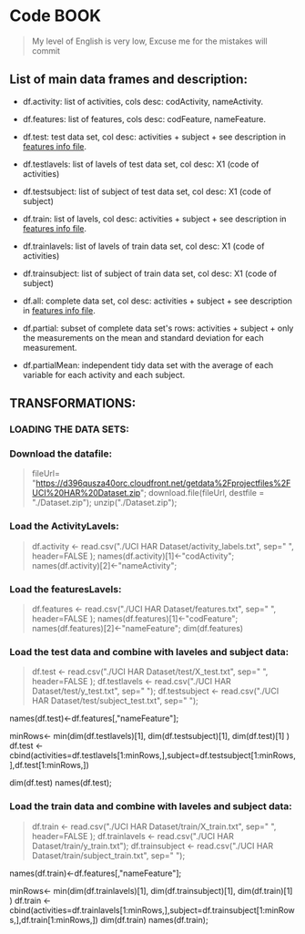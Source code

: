 
# Code BOOK

> My level of English is very low, Excuse me for the mistakes will commit

## List of main data frames and description:
* df.activity: list of activities, cols desc: codActivity, nameActivity.
* df.features: list of features, cols desc: codFeature, nameFeature.

* df.test: test data set, col desc: activities + subject + see description in [features info file](https://github.com/lanthano-es/Getting-Cleanning.git/FeaturesInfoFile.txt). 
* df.testlavels:  list of lavels of test data set, col desc: X1  (code of activities)
* df.testsubject: list of subject of test data set, col desc: X1 (code of subject)

* df.train: list of lavels, col desc: activities + subject + see description in [features info file](https://github.com/lanthano-es/Getting-Cleanning.git/FeaturesInfoFile.txt). 
* df.trainlavels: list of lavels of train data set, col desc: X1  (code of activities)
* df.trainsubject: list of subject of train data set, col desc: X1  (code of subject)

* df.all: complete data set, col desc: activities + subject + see description in [features info file](https://github.com/lanthano-es/Getting-Cleanning.git/FeaturesInfoFile.txt). 

* df.partial: subset of complete data set's rows: activities + subject + only the measurements on the mean and standard deviation for each measurement.

* df.partialMean: independent tidy data set with the average of each variable for each activity and each subject.

## TRANSFORMATIONS:

### LOADING THE DATA SETS:

### Download the datafile:
> fileUrl= "https://d396qusza40orc.cloudfront.net/getdata%2Fprojectfiles%2FUCI%20HAR%20Dataset.zip";
download.file(fileUrl, destfile = "./Dataset.zip");
unzip("./Dataset.zip");

### Load the ActivityLavels:
> df.activity <- read.csv("./UCI HAR Dataset/activity_labels.txt", sep=" ", header=FALSE );
names(df.activity)[1]<-"codActivity";
names(df.activity)[2]<-"nameActivity";

### Load the featuresLavels:
>df.features <- read.csv("./UCI HAR Dataset/features.txt", sep=" ", header=FALSE );
names(df.features)[1]<-"codFeature";
names(df.features)[2]<-"nameFeature";
dim(df.features)

### Load the test data and combine with laveles and subject data:
>df.test <- read.csv("./UCI HAR Dataset/test/X_test.txt", sep=" ", header=FALSE );
df.testlavels <- read.csv("./UCI HAR Dataset/test/y_test.txt", sep=" ");
df.testsubject <- read.csv("./UCI HAR Dataset/test/subject_test.txt", sep=" ");

names(df.test)<-df.features[,"nameFeature"];

minRows<- min(dim(df.testlavels)[1], dim(df.testsubject)[1], dim(df.test)[1] )
df.test <- cbind(activities=df.testlavels[1:minRows,],subject=df.testsubject[1:minRows,],df.test[1:minRows,])

dim(df.test)
names(df.test);

### Load the train data and combine with laveles and subject data:
> df.train <- read.csv("./UCI HAR Dataset/train/X_train.txt", sep=" ", header=FALSE );
df.trainlavels <- read.csv("./UCI HAR Dataset/train/y_train.txt");
df.trainsubject <- read.csv("./UCI HAR Dataset/train/subject_train.txt", sep=" ");

names(df.train)<-df.features[,"nameFeature"];

minRows<- min(dim(df.trainlavels)[1], dim(df.trainsubject)[1], dim(df.train)[1] )
df.train <- cbind(activities=df.trainlavels[1:minRows,],subject=df.trainsubject[1:minRows,],df.train[1:minRows,])
dim(df.train)
names(df.train);






